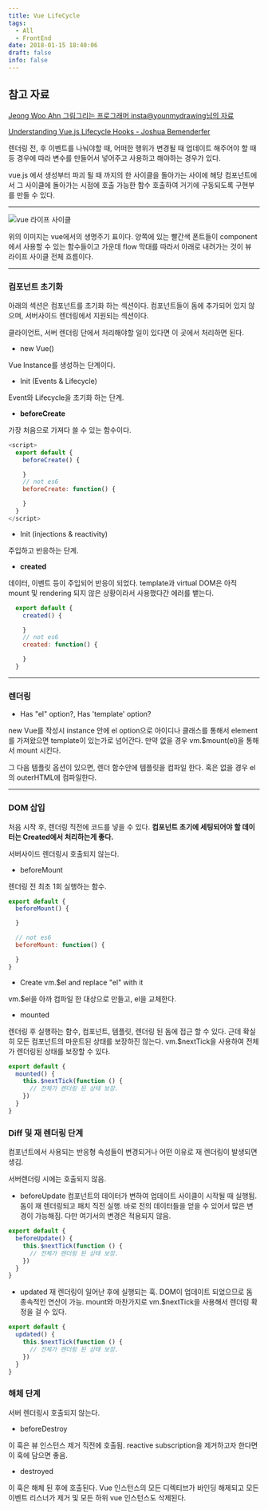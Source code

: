```yaml
---
title: Vue LifeCycle
tags:
  - All
  - FrontEnd
date: 2018-01-15 18:40:06
draft: false
info: false
---
```


## 참고 자료

[Jeong Woo Ahn 그림그리는 프로그래머 insta@younmydrawing님의 자료](https://medium.com/witinweb/vue-js-%EB%9D%BC%EC%9D%B4%ED%94%84%EC%82%AC%EC%9D%B4%ED%81%B4-%EC%9D%B4%ED%95%B4%ED%95%98%EA%B8%B0-7780cdd97dd4)

[Understanding Vue.js Lifecycle Hooks - Joshua Bemenderfer](https://alligator.io/vuejs/component-lifecycle/)

렌더링 전, 후 이벤트를 나눠야할 때, 어떠한 행위가 변경될 때 업데이트 해주어야 할 때 등
경우에 따라 변수를 만들어서 넣어주고 사용하고 해야하는 경우가 있다.

vue.js 에서 생성부터 파괴 될 때 까지의 한 사이클을 돌아가는 사이에
해당 컴포넌트에서 그 사이클에 돌아가는 시점에 호출 가능한 함수 호출하여 거기에 구동되도록 구현부를 만들 수 있다.

---

![vue 라이프 사이클](https://kr.vuejs.org/images/lifecycle.png)

위의 이미지는 vue에서의 생명주기 표이다. 양쪽에 있는 빨간색 폰트들이 component에서 사용할 수 있는 함수들이고 가운데 flow 막대를 따라서 아래로 내려가는 것이 뷰 라이프 사이클 전체 흐름이다.

---

### 컴포넌트 초기화

아래의 섹션은 컴포넌트를 초기화 하는 섹션이다. 컴포넌트들이 돔에 추가되어 있지 않으며, 서버사이드 렌더링에서 지원되는 섹션이다.

클라이언트, 서버 렌더링 단에서 처리해야할 일이 있다면 이 곳에서 처리하면 된다.


- new Vue()

Vue Instance를 생성하는 단계이다.

-  Init (Events & Lifecycle)

Event와 Lifecycle을 초기화 하는 단계.

- **beforeCreate**

가장 처음으로 가져다 쓸 수 있는 함수이다.

```javascript
<script>
  export default {
    beforeCreate() {

    }
    // not es6
    beforeCreate: function() {

    }
  }
</script>
```

- Init (injections & reactivity)

주입하고 반응하는 단계.

- **created**

데이터, 이벤트 등이 주입되어 반응이 되었다.
template과 virtual DOM은 아직 mount 및 rendering 되지 않은 상황이라서 사용했다간 에러를 뱉는다.

```javascript
  export default {
    created() {

    }
    // not es6
    created: function() {

    }
  }
```

---

### 렌더링

- Has "el" option?, Has 'template' option?

new Vue를 작성시 instance 안에 el option으로 아이디나 클래스를 통해서 element를 가져왔으면 template이 있는가로 넘어간다.
만약 없을 경우 vm.$mount(el)을 통해서 mount 시킨다.

그 다음 템플릿 옵션이 있으면, 렌더 함수안에 템플릿을 컴파일 한다.
혹은 없을 경우 el의 outerHTML에 컴파일한다.

---

### DOM 삽입

처음 시작 후, 렌더링 직전에 코드를 넣을 수 있다.
**컴포넌트 초기에 세팅되어야 할 데이터는 Created에서 처리하는게 좋다.**

서버사이드 렌더링시 호출되지 않는다.

- beforeMount

렌더링 전 최초 1회 실행하는 함수.

```javascript
export default {
  beforeMount() {

  }

  // not es6
  beforeMount: function() {

  }
}
```

- Create vm.$el and replace "el" with it

vm.$el을 아까 컴파일 한 대상으로 만들고, el을 교체한다.

- mounted

렌더링 후 실행하는 함수, 컴포넌트, 템플릿, 렌더링 된 돔에 접근 할 수 있다. 근데 확실히 모든 컴포넌트의 마운트된 상태를 보장하진 않는다. vm.$nextTick을 사용하여 전체가 렌더링된 상태를 보장할 수 있다.

```javascript
export default {
  mounted() {
    this.$nextTick(function () {
      // 전체가 렌더링 된 상태 보장.
    })
  }
}
```

### Diff 및 재 렌더링 단계

컴포넌트에서 사용되는 반응형 속성들이 변경되거나 어떤 이유로 재 렌더링이 발생되면 생김.

서버렌더링 시에는 호출되지 않음.

- beforeUpdate
컴포넌트의 데이터가 변하여 업데이트 사이클이 시작될 때 실행됨.
돔이 재 렌더링되고 패치 직전 실행. 바로 전의 데이터들을 얻을 수 있어서 많은 변경이 가능해짐. 다만 여기서의 변경은 적용되지 않음.

```javascript
export default {
  beforeUpdate() {
    this.$nextTick(function () {
      // 전체가 렌더링 된 상태 보장.
    })
  }
}
```

- updated
재 렌더링이 일어난 후에 실행되는 훅.
DOM이 업데이트 되었으므로 돔 종속적인 연산이 가능.
mount와 마찬가지로 vm.$nextTick을 사용해서 렌더링 확정을 걸 수 있다.

```javascript
export default {
  updated() {
    this.$nextTick(function () {
      // 전체가 렌더링 된 상태 보장.
    })
  }
}
```

### 해체 단계

서버 렌더링시 호출되지 않는다.

- beforeDestroy

이 훅은 뷰 인스턴스 제거 직전에 호출됨.
reactive subscription을 제거하고자 한다면 이 훅에 담으면 좋음.

- destroyed

이 훅은 해체 된 후에 호출된다. Vue 인스턴스의 모든 디렉티브가 바인딩 해제되고 모든 이벤트 리스너가 제거 및 모든 하위 vue 인스턴스도 삭제된다.
